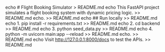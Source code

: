echo # Flight Booking Simulator > README.md
echo This FastAPI project simulates a flight booking system with dynamic pricing logic. >> README.md
echo. >> README.md
echo ## Run locally >> README.md
echo 1. pip install -r requirements.txt >> README.md
echo 2. cd backend >> README.md
echo 3. python seed_data.py >> README.md
echo 4. python -m uvicorn main:app --reload >> README.md
echo. >> README.md
echo Visit http://127.0.0.1:8000/docs to test the APIs. >> README.md
